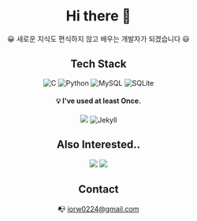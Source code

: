 <div align=center>
 
 
# Hi there 👋
 
 
😀 새로운 지식도 편식하지 않고 배우는 개발자가 되겠습니다 😃

 
## Tech Stack
 
![C](https://img.shields.io/badge/C-00599C?style=for-the-badge&logo=c&logoColor=white) ![Python](https://img.shields.io/badge/Python-FFD43B?style=for-the-badge&logo=python&logoColor=3776AB)
![MySQL](https://img.shields.io/badge/MySQL-4479A1?style=for-the-badge&logo=MySQL&logoColor=white) ![SQLite](https://img.shields.io/badge/SQLite-003B57?style=for-the-badge&logo=SQLite&logoColor=white) 
 
 
 ####  💡 I've used at least Once.
<img src="https://img.shields.io/badge/Linux-FCC624?style=for-the-badge&logo=Linux&logoColor=white"/> ![Jekyll](https://img.shields.io/badge/Jekyll-CC0000?style=for-the-badge&logo=Jekyll&logoColor=white) 
 
 
 ## Also Interested..
<img src="https://img.shields.io/badge/Arduino-00979D?style=for-the-badge&logo=Arduino&logoColor=white"/> <img src="https://img.shields.io/badge/Spring-6DB33F?style=for-the-badge&logo=Spring&logoColor=white"/>

 
## Contact
📭 iorw0224@gmail.com



<!--
[![Top Langs](https://github-readme-stats.vercel.app/api/top-langs/?username=Mindlestick&layout=compact)](https://github.com/anuraghazra/github-readme-stats)
--!>

<!--
**Mindlestick/Mindlestick** is a ✨ _special_ ✨ repository because its `README.md` (this file) appears on your GitHub profile.

Here are some ideas to get you started:

- 🔭 I’m currently working on ...
- 🌱 I’m currently learning ...
- 👯 I’m looking to collaborate on ...
- 🤔 I’m looking for help with ...
- 💬 Ask me about ...
- 📫 How to reach me: ...
- 😄 Pronouns: ...
- ⚡ Fun fact: ...
-->
